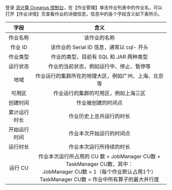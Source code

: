 登录 [流计算 Oceanus 控制台](https://console.cloud.tencent.com/oceanus)，在【作业管理】单击作业列表中的作业名，可以打开【作业详情】页查看作业的详细信息，信息中的各个字段含义如下表所示。

|     字段     |                             含义                             |
| :----------: | :----------------------------------------------------------: |
|   作业名称   |                         该作业的名称                         |
|   作业 ID    |          该作业的 Serial ID 信息，通常以 cql- 开头           |
|   作业类型   |            作业的类型，目前有 SQL 和 JAR 两种类型            |
|   运行状态   |          作业的当前状态，例如运行中、停止、暂停等       |
|     地域     |    作业运行的集群所在的地理大区，例如广州、上海、北京等   |
|    可用区    |             作业运行的集群的可用区，例如上海三区             |
|   创建时间   |                      作业被创建的时间点                      |
| 累计运行时长 |                   作业历史上总共运行的时长                   |
| 开始运行时间 |                   作业本次开始运行的时间点                   |
|   运行时长   |                   作业本次运行所持续的时长                   |
|   运行 CU    | 作业本次运行所占用的 CU 数 = JobManager CU数 + TaskManager CU数，其中：<br>JobManager CU数 = 1（每个作业默认占用1个）<br />TaskManager CU数 = 作业中所有算子的最大并行度 |
